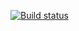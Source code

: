 [![Build status](https://ci.appveyor.com/api/projects/status/ynrtu523aaacxxfy/branch/main?svg=true)](https://ci.appveyor.com/project/IgorPyak/postecho/branch/main)
